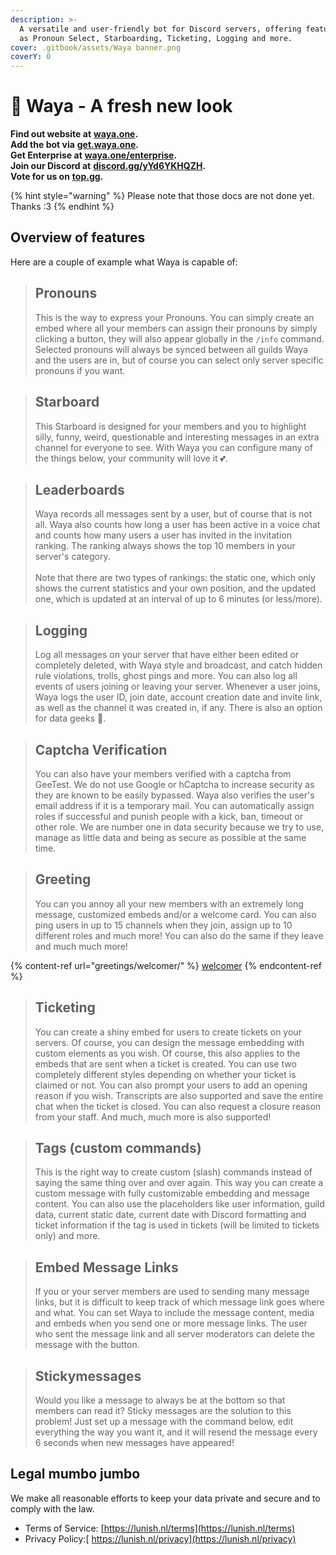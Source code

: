 ```yaml
---
description: >-
  A versatile and user-friendly bot for Discord servers, offering features such
  as Pronoun Select, Starboarding, Ticketing, Logging and more.
cover: .gitbook/assets/Waya banner.png
coverY: 0
---
```


# 🍇 Waya - A fresh new look

**Find out website at** [**waya.one**](https://waya.one)**.**\
**Add the bot via** [**get.waya.one**](https://get.waya.one)**.**\
**Get Enterprise at** [**waya.one/enterprise**](https://waya.one/enterprise)**.**\
**Join our Discord at** [**discord.gg/yYd6YKHQZH**](https://lunish.nl/support)**.**\
**Vote for us on** [**top.gg**](https://lunish.nl/vote)**.**

{% hint style="warning" %}
Please note that those docs are not done yet. Thanks :3
{% endhint %}

## Overview of features

Here are a couple of example what Waya is capable of:

> ## Pronouns
>
> This is the way to express your Pronouns. You can simply create an embed where all your members can assign their pronouns by simply clicking a button, they will also appear globally in the `/info` command. Selected pronouns will always be synced between all guilds Waya and the users are in, but of course you can select only server specific pronouns if you want.

> ## Starboard
>
> This Starboard is designed for your members and you to highlight silly, funny, weird, questionable and interesting messages in an extra channel for everyone to see. With Waya you can configure many of the things below, your community will love it 💕.

> ## Leaderboards
>
> Waya records all messages sent by a user, but of course that is not all. Waya also counts how long a user has been active in a voice chat and counts how many users a user has invited in the invitation ranking. The ranking always shows the top 10 members in your server's category.\
> \
> &#x20;Note that there are two types of rankings: the static one, which only shows the current statistics and your own position, and the updated one, which is updated at an interval of up to 6 minutes (or less/more).

> ## Logging
>
> Log all messages on your server that have either been edited or completely deleted, with Waya style and broadcast, and catch hidden rule violations, trolls, ghost pings and more. You can also log all events of users joining or leaving your server. Whenever a user joins, Waya logs the user ID, join date, account creation date and invite link, as well as the channel it was created in, if any. There is also an option for data geeks 👀.

> ## Captcha Verification
>
> You can also have your members verified with a captcha from GeeTest. We do not use Google or hCaptcha to increase security as they are known to be easily bypassed. Waya also verifies the user's email address if it is a temporary mail. You can automatically assign roles if successful and punish people with a kick, ban, timeout or other role. We are number one in data security because we try to use, manage as little data and being as secure as possible at the same time.

> ## Greeting
>
> You can you annoy all your new members with an extremely long message, customized embeds and/or a welcome card. You can also ping users in up to 15 channels when they join, assign up to 10 different roles and much more! You can also do the same if they leave and much much more!

{% content-ref url="greetings/welcomer/" %}
[welcomer](greetings/welcomer/)
{% endcontent-ref %}

> ## Ticketing
>
> You can create a shiny embed for users to create tickets on your servers. Of course, you can design the message embedding with custom elements as you wish. Of course, this also applies to the embeds that are sent when a ticket is created. You can use two completely different styles depending on whether your ticket is claimed or not. You can also prompt your users to add an opening reason if you wish. Transcripts are also supported and save the entire chat when the ticket is closed. You can also request a closure reason from your staff. And much, much more is also supported!

> ## Tags (custom commands)
>
> This is the right way to create custom (slash) commands instead of saying the same thing over and over again. This way you can create a custom message with fully customizable embedding and message content. You can also use the placeholders like user information, guild data, current static date, current date with Discord formatting and ticket information if the tag is used in tickets (will be limited to tickets only) and more.

> ## Embed Message Links
>
> If you or your server members are used to sending many message links, but it is difficult to keep track of which message link goes where and what. You can set Waya to include the message content, media and embeds when you send one or more message links. The user who sent the message link and all server moderators can delete the message with the button.

> ## Stickymessages
>
> Would you like a message to always be at the bottom so that members can read it? Sticky messages are the solution to this problem! Just set up a message with the command below, edit everything the way you want it, and it will resend the message every 6 seconds when new messages have appeared!

## Legal mumbo jumbo

We make all reasonable efforts to keep your data private and secure and to comply with the law.

* Terms of Service: [https://lunish.nl/terms](https://lunish.nl/terms)
* Privacy Policy:[ https://lunish.nl/privacy](https://lunish.nl/privacy)
